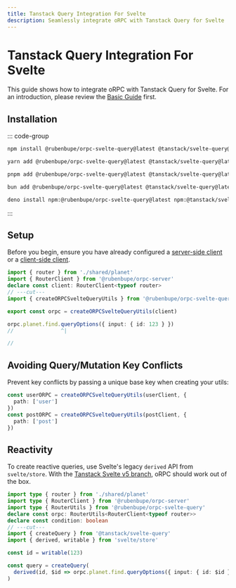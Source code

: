 ```yaml
---
title: Tanstack Query Integration For Svelte
description: Seamlessly integrate oRPC with Tanstack Query for Svelte
---
```


# Tanstack Query Integration For Svelte

This guide shows how to integrate oRPC with Tanstack Query for Svelte. For an introduction, please review the [Basic Guide](/docs/tanstack-query/basic) first.

## Installation

::: code-group

```sh [npm]
npm install @rubenbupe/orpc-svelte-query@latest @tanstack/svelte-query@latest
```

```sh [yarn]
yarn add @rubenbupe/orpc-svelte-query@latest @tanstack/svelte-query@latest
```

```sh [pnpm]
pnpm add @rubenbupe/orpc-svelte-query@latest @tanstack/svelte-query@latest
```

```sh [bun]
bun add @rubenbupe/orpc-svelte-query@latest @tanstack/svelte-query@latest
```

```sh [deno]
deno install npm:@rubenbupe/orpc-svelte-query@latest npm:@tanstack/svelte-query@latest
```

:::

## Setup

Before you begin, ensure you have already configured a [server-side client](/docs/client/server-side) or a [client-side client](/docs/client/client-side).

```ts twoslash
import { router } from './shared/planet'
import { RouterClient } from '@rubenbupe/orpc-server'
declare const client: RouterClient<typeof router>
// ---cut---
import { createORPCSvelteQueryUtils } from '@rubenbupe/orpc-svelte-query'

export const orpc = createORPCSvelteQueryUtils(client)

orpc.planet.find.queryOptions({ input: { id: 123 } })
//               ^|

//
```

## Avoiding Query/Mutation Key Conflicts

Prevent key conflicts by passing a unique base key when creating your utils:

```ts
const userORPC = createORPCSvelteQueryUtils(userClient, {
  path: ['user']
})
const postORPC = createORPCSvelteQueryUtils(postClient, {
  path: ['post']
})
```

## Reactivity

To create reactive queries, use Svelte's legacy `derived` API from `svelte/store`. With the [Tanstack Svelte v5 branch](https://github.com/TanStack/query/discussions/7413), oRPC should work out of the box.

```ts twoslash
import type { router } from './shared/planet'
import type { RouterClient } from '@rubenbupe/orpc-server'
import type { RouterUtils } from '@rubenbupe/orpc-svelte-query'
declare const orpc: RouterUtils<RouterClient<typeof router>>
declare const condition: boolean
// ---cut---
import { createQuery } from '@tanstack/svelte-query'
import { derived, writable } from 'svelte/store'

const id = writable(123)

const query = createQuery(
  derived(id, $id => orpc.planet.find.queryOptions({ input: { id: $id } })),
)
```
